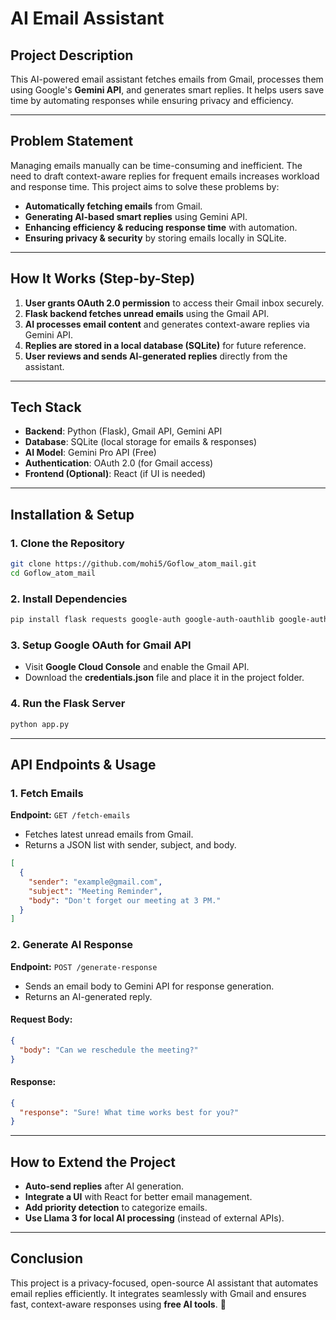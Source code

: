 # AI Email Assistant

## **Project Description**
This AI-powered email assistant fetches emails from Gmail, processes them using Google's **Gemini API**, and generates smart replies. It helps users save time by automating responses while ensuring privacy and efficiency.

---

## **Problem Statement**
Managing emails manually can be time-consuming and inefficient. The need to draft context-aware replies for frequent emails increases workload and response time. This project aims to solve these problems by:

- **Automatically fetching emails** from Gmail.
- **Generating AI-based smart replies** using Gemini API.
- **Enhancing efficiency & reducing response time** with automation.
- **Ensuring privacy & security** by storing emails locally in SQLite.

---

## **How It Works (Step-by-Step)**

1. **User grants OAuth 2.0 permission** to access their Gmail inbox securely.
2. **Flask backend fetches unread emails** using the Gmail API.
3. **AI processes email content** and generates context-aware replies via Gemini API.
4. **Replies are stored in a local database (SQLite)** for future reference.
5. **User reviews and sends AI-generated replies** directly from the assistant.

---

## **Tech Stack**
- **Backend**: Python (Flask), Gmail API, Gemini API
- **Database**: SQLite (local storage for emails & responses)
- **AI Model**: Gemini Pro API (Free)
- **Authentication**: OAuth 2.0 (for Gmail access)
- **Frontend (Optional)**: React (if UI is needed)

---

## **Installation & Setup**

### **1. Clone the Repository**
```bash
git clone https://github.com/mohi5/Goflow_atom_mail.git
cd Goflow_atom_mail
```

### **2. Install Dependencies**
```bash
pip install flask requests google-auth google-auth-oauthlib google-auth-httplib2
```

### **3. Setup Google OAuth for Gmail API**
- Visit **Google Cloud Console** and enable the Gmail API.
- Download the **credentials.json** file and place it in the project folder.

### **4. Run the Flask Server**
```bash
python app.py
```

---

## **API Endpoints & Usage**

### **1. Fetch Emails**
**Endpoint:** `GET /fetch-emails`
- Fetches latest unread emails from Gmail.
- Returns a JSON list with sender, subject, and body.

```json
[
  {
    "sender": "example@gmail.com",
    "subject": "Meeting Reminder",
    "body": "Don't forget our meeting at 3 PM."
  }
]
```

### **2. Generate AI Response**
**Endpoint:** `POST /generate-response`
- Sends an email body to Gemini API for response generation.
- Returns an AI-generated reply.

#### **Request Body:**
```json
{
  "body": "Can we reschedule the meeting?"
}
```

#### **Response:**
```json
{
  "response": "Sure! What time works best for you?"
}
```

---

## **How to Extend the Project**
- **Auto-send replies** after AI generation.
- **Integrate a UI** with React for better email management.
- **Add priority detection** to categorize emails.
- **Use Llama 3 for local AI processing** (instead of external APIs).

---

## **Conclusion**
This project is a privacy-focused, open-source AI assistant that automates email replies efficiently. It integrates seamlessly with Gmail and ensures fast, context-aware responses using **free AI tools**. 🚀
